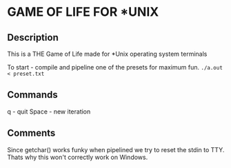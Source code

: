 # GAME OF LIFE FOR *UNIX

## Description

This is a THE Game of Life made for *Unix operating system terminals

To start - compile and pipeline one of the presets for maximum fun.
```./a.out < preset.txt```

## Commands

q - quit
Space - new iteration

## Comments

Since getchar() works funky when pipelined we try to reset the stdin to TTY.
Thats why this won't correctly work on Windows.

